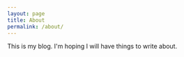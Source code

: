```yaml
---
layout: page
title: About
permalink: /about/
---
```


This is my blog. I'm hoping I will have things to write about.